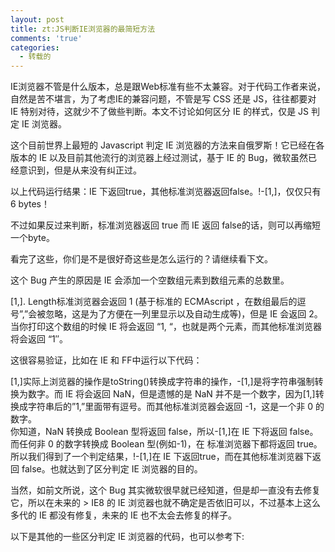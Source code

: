 ```yaml
---
layout: post
title: zt:JS判断IE浏览器的最简短方法
comments: 'true'
categories:
  - 转载的
---
```

IE浏览器不管是什么版本，总是跟Web标准有些不太兼容。对于代码工作者来说，自然是苦不堪言，为了考虑IE的兼容问题，不管是写 CSS 还是 JS，往往都要对 IE 特别对待，这就少不了做些判断。本文不讨论如何区分 IE 的样式，仅是 JS 判定 IE 浏览器。

这个目前世界上最短的 Javascript 判定 IE 浏览器的方法来自俄罗斯！它已经在各版本的 IE 以及目前其他流行的浏览器上经过测试，基于 IE 的 Bug，微软虽然已经意识到，但是从来没有纠正过。

<script type=’text/javascript’>  
var ie = !-[1,];  
alert(ie);  
</script>

以上代码运行结果：IE 下返回true，其他标准浏览器返回false。!-[1,]，仅仅只有 6 bytes！

不过如果反过来判断，标准浏览器返回 true 而 IE 返回 false的话，则可以再缩短一个byte。

<script type=’text/javascript’>  
notIe = -[1,];  
if(-[1,]){  
// 标准浏览器代码  
}else{  
// IE Only的代码  
}  
</script>

看完了这些，你们是不是很好奇这些是怎么运行的？请继续看下文。

这个 Bug 产生的原因是 IE 会添加一个空数组元素到数组元素的总数里。

[1,]. Length标准浏览器会返回 1 (基于标准的 ECMAscript ，在数组最后的逗号”,”会被忽略，这是为了方便在一列里显示以及自动生成等)，但是 IE 会返回 2。当你打印这个数组的时候 IE 将会返回 “1, “，也就是两个元素，而其他标准浏览器将会返回 “1″。

这很容易验证，比如在 IE 和 FF中运行以下代码：

<script type=’text/javascript’>  
alert([,]==’,’);  
//这是8个字符判定IE  
</script>

[1,]实际上浏览器的操作是toString()转换成字符串的操作，-[1,]是将字符串强制转换为数字。而 IE 将会返回 NaN，但是遗憾的是 NaN 并不是一个数字，因为[1,]转换成字符串后的”1,”里面带有逗号。而其他标准浏览器会返回 -1，这是一个非 0 的数字。  
你知道，NaN 转换成 Boolean 型将返回 false，所以-[1,]在 IE 下将返回 false。而任何非 0 的数字转换成 Boolean 型(例如-1)，在 标准浏览器下都将返回 true。所以我们得到了一个判定结果，!-[1,]在 IE 下返回true，而在其他标准浏览器下返回 false。也就达到了区分判定 IE 浏览器的目的。

当然，如前文所说，这个 Bug 其实微软很早就已经知道，但是却一直没有去修复它，所以在未来的 > IE8 的 IE 浏览器也就不确定是否依旧可以，不过基本上这么多代的 IE 都没有修复，未来的 IE 也不太会去修复的样子。

以下是其他的一些区分判定 IE 浏览器的代码，也可以参考下:

<script type=’text/javascript’>  
// Option from Dean Edwards:  
var ie = /\*@cc_on!@\*/false;  
// Use the commented line:  
var ie//@cc_on=1;  
// Variation (shorter variable):  
var ie = ’v’==’v’;  
/ / Option to Gareth Hayes (former record-holder):  
var ie = !+&#8221;v1&#8243;;  
</ script>